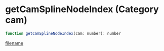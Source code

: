 # getCamSplineNodeIndex (Category cam)

```js
function getCamSplineNodeIndex(cam: number): number
```

[filename](getCamSplineNodeIndex_m.md ':include')
